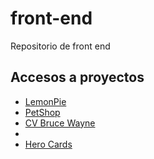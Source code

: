 # front-end
Repositorio de front end

## Accesos a proyectos
<ul>
  <li><a href="https://arieelbernal.github.io/front-end/LemonPie">LemonPie</a></li>
  <li><a href="https://arieelbernal.github.io/front-end/PetShop">PetShop</a></li>
  <li><a href="https://arieelbernal.github.io/front-end/CV-Bruce-Wayne">CV Bruce Wayne</a></li>
  <li><a href="https://arieelbernal.github.io/front-end/CVRodriguezBernal_Ariel"CV Rodriguez Bernal Ariel</a></li>
  <li><a href="https://arieelbernal.github.io/front-end/Heroes">Hero Cards</a></li>
</ul>
